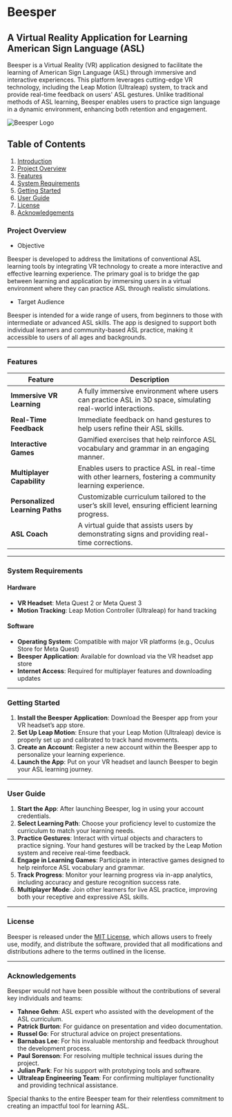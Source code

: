 # Beesper

## A Virtual Reality Application for Learning American Sign Language (ASL)

Beesper is a Virtual Reality (VR) application designed to facilitate the learning of American Sign Language (ASL) through immersive and interactive experiences. This platform leverages cutting-edge VR technology, including the Leap Motion (Ultraleap) system, to track and provide real-time feedback on users' ASL gestures. Unlike traditional methods of ASL learning, Beesper enables users to practice sign language in a dynamic environment, enhancing both retention and engagement.

![Beesper Logo](https://github.com/user-attachments/assets/9f8078fd-f392-4fe9-8e7f-8a7cfde788ef)

## Table of Contents
1. [Introduction](#introduction)
2. [Project Overview](#project-overview)
3. [Features](#features)
4. [System Requirements](#system-requirements)
5. [Getting Started](#getting-started)
6. [User Guide](#user-guide)
7. [License](#license)
8. [Acknowledgements](#acknowledgements)


### Project Overview

- Objective

Beesper is developed to address the limitations of conventional ASL learning tools by integrating VR technology to create a more interactive and effective learning experience. The primary goal is to bridge the gap between learning and application by immersing users in a virtual environment where they can practice ASL through realistic simulations.

- Target Audience

Beesper is intended for a wide range of users, from beginners to those with intermediate or advanced ASL skills. The app is designed to support both individual learners and community-based ASL practice, making it accessible to users of all ages and backgrounds.

---

### Features

| Feature                 | Description                                                                                   |
|-------------------------|-----------------------------------------------------------------------------------------------|
| **Immersive VR Learning**   | A fully immersive environment where users can practice ASL in 3D space, simulating real-world interactions. |
| **Real-Time Feedback**      | Immediate feedback on hand gestures to help users refine their ASL skills.                        |
| **Interactive Games**       | Gamified exercises that help reinforce ASL vocabulary and grammar in an engaging manner.         |
| **Multiplayer Capability**  | Enables users to practice ASL in real-time with other learners, fostering a community learning experience. |
| **Personalized Learning Paths** | Customizable curriculum tailored to the user’s skill level, ensuring efficient learning progress. |
| **ASL Coach**              | A virtual guide that assists users by demonstrating signs and providing real-time corrections.     |

---

### System Requirements

#### Hardware
- **VR Headset**: Meta Quest 2 or Meta Quest 3
- **Motion Tracking**: Leap Motion Controller (Ultraleap) for hand tracking

#### Software
- **Operating System**: Compatible with major VR platforms (e.g., Oculus Store for Meta Quest)
- **Beesper Application**: Available for download via the VR headset app store
- **Internet Access**: Required for multiplayer features and downloading updates

---

### Getting Started

1. **Install the Beesper Application**: Download the Beesper app from your VR headset’s app store.
2. **Set Up Leap Motion**: Ensure that your Leap Motion (Ultraleap) device is properly set up and calibrated to track hand movements.
3. **Create an Account**: Register a new account within the Beesper app to personalize your learning experience.
4. **Launch the App**: Put on your VR headset and launch Beesper to begin your ASL learning journey.

---

### User Guide

1. **Start the App**: After launching Beesper, log in using your account credentials.
2. **Select Learning Path**: Choose your proficiency level to customize the curriculum to match your learning needs.
3. **Practice Gestures**: Interact with virtual objects and characters to practice signing. Your hand gestures will be tracked by the Leap Motion system and receive real-time feedback.
4. **Engage in Learning Games**: Participate in interactive games designed to help reinforce ASL vocabulary and grammar. 
5. **Track Progress**: Monitor your learning progress via in-app analytics, including accuracy and gesture recognition success rate.
6. **Multiplayer Mode**: Join other learners for live ASL practice, improving both your receptive and expressive ASL skills.

---

### License

Beesper is released under the [MIT License](https://opensource.org/licenses/MIT), which allows users to freely use, modify, and distribute the software, provided that all modifications and distributions adhere to the terms outlined in the license.

---

### Acknowledgements

Beesper would not have been possible without the contributions of several key individuals and teams:

- **Tahnee Gehm**: ASL expert who assisted with the development of the ASL curriculum.
- **Patrick Burton**: For guidance on presentation and video documentation.
- **Russel Go**: For structural advice on project presentations.
- **Barnabas Lee**: For his invaluable mentorship and feedback throughout the development process.
- **Paul Sorenson**: For resolving multiple technical issues during the project.
- **Julian Park**: For his support with prototyping tools and software.
- **Ultraleap Engineering Team**: For confirming multiplayer functionality and providing technical assistance.

Special thanks to the entire Beesper team for their relentless commitment to creating an impactful tool for learning ASL.

